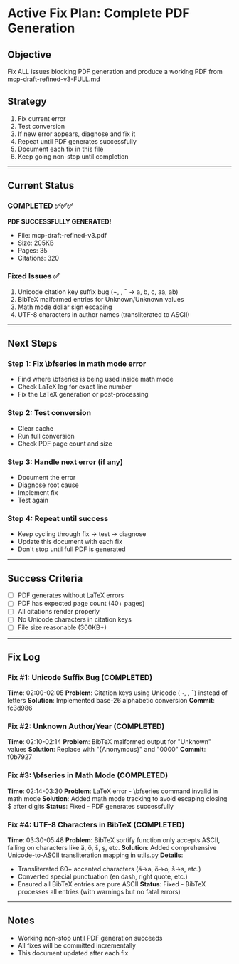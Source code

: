 # Active Fix Plan: Complete PDF Generation

## Objective
Fix ALL issues blocking PDF generation and produce a working PDF from mcp-draft-refined-v3-FULL.md

## Strategy
1. Fix current error
2. Test conversion
3. If new error appears, diagnose and fix it
4. Repeat until PDF generates successfully
5. Document each fix in this file
6. Keep going non-stop until completion

---

## Current Status

### COMPLETED ✅✅✅

**PDF SUCCESSFULLY GENERATED!**
- File: mcp-draft-refined-v3.pdf
- Size: 205KB
- Pages: 35
- Citations: 320

### Fixed Issues ✅
1. Unicode citation key suffix bug (¬, ­, ¯ → a, b, c, aa, ab)
2. BibTeX malformed entries for Unknown/Unknown values
3. Math mode dollar sign escaping
4. UTF-8 characters in author names (transliterated to ASCII)

---

## Next Steps

### Step 1: Fix \bfseries in math mode error
- Find where \bfseries is being used inside math mode
- Check LaTeX log for exact line number
- Fix the LaTeX generation or post-processing

### Step 2: Test conversion
- Clear cache
- Run full conversion
- Check PDF page count and size

### Step 3: Handle next error (if any)
- Document the error
- Diagnose root cause
- Implement fix
- Test again

### Step 4: Repeat until success
- Keep cycling through fix → test → diagnose
- Update this document with each fix
- Don't stop until full PDF is generated

---

## Success Criteria
- [ ] PDF generates without LaTeX errors
- [ ] PDF has expected page count (40+ pages)
- [ ] All citations render properly
- [ ] No Unicode characters in citation keys
- [ ] File size reasonable (300KB+)

---

## Fix Log

### Fix #1: Unicode Suffix Bug (COMPLETED)
**Time**: 02:00-02:05
**Problem**: Citation keys using Unicode (¬, ­, ¯) instead of letters
**Solution**: Implemented base-26 alphabetic conversion
**Commit**: fc3d986

### Fix #2: Unknown Author/Year (COMPLETED)
**Time**: 02:10-02:14
**Problem**: BibTeX malformed output for "Unknown" values
**Solution**: Replace with "{Anonymous}" and "0000"
**Commit**: f0b7927

### Fix #3: \bfseries in Math Mode (COMPLETED)
**Time**: 02:14-03:30
**Problem**: LaTeX error - \bfseries command invalid in math mode
**Solution**: Added math mode tracking to avoid escaping closing $ after digits
**Status**: Fixed - PDF generates successfully

### Fix #4: UTF-8 Characters in BibTeX (COMPLETED)
**Time**: 03:30-05:48
**Problem**: BibTeX sortify function only accepts ASCII, failing on characters like ä, ö, š, ș, etc.
**Solution**: Added comprehensive Unicode-to-ASCII transliteration mapping in utils.py
**Details**:
- Transliterated 60+ accented characters (ä→a, ö→o, š→s, etc.)
- Converted special punctuation (en dash, right quote, etc.)
- Ensured all BibTeX entries are pure ASCII
**Status**: Fixed - BibTeX processes all entries (with warnings but no fatal errors)

---

## Notes
- Working non-stop until PDF generation succeeds
- All fixes will be committed incrementally
- This document updated after each fix
